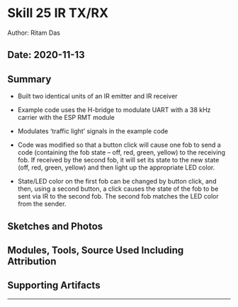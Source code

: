 #  Skill 25 IR TX/RX

Author: Ritam Das

Date: 2020-11-13
-----

## Summary
- Built two identical units of an IR emitter and IR receiver

- Example code uses the H-bridge to modulate UART with a 38 kHz carrier with the ESP RMT module

- Modulates ‘traffic light’ signals in the example code

- Code was modified so that a button click will cause one fob to send a code (containing the fob state – off, red, green, yellow) to the receiving fob. If received by the second fob, it will set its state to the new state (off, red, green, yellow) and then light up the appropriate LED color.

- State/LED color on the first fob can be changed by button click, and then, using a second button, a click causes the state of the fob to be sent via IR to the second fob. The second fob matches the LED color from the sender.

## Sketches and Photos


## Modules, Tools, Source Used Including Attribution


## Supporting Artifacts


-----
